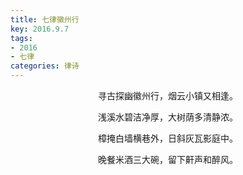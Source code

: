 ```yaml
---
title: 七律徽州行
key: 2016.9.7
tags: 
- 2016
- 七律
categories: 律诗
---
```


<p align="center">寻古探幽徽州行，烟云小镇又相逢。
</p>
<p align="center">浅溪水碧洁净厚，大树荫多清静浓。
</p>
<p align="center">樟掩白墙横巷外，日斜灰瓦影庭中。
</p>
<p align="center">晚餐米酒三大碗，留下鼾声和醉风。
</p>
